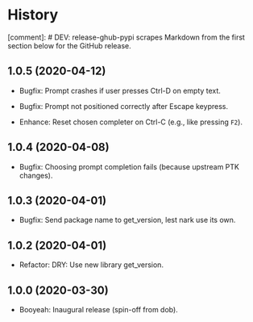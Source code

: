 # History

[comment]: # DEV: release-ghub-pypi scrapes Markdown from the first section below for the GitHub release.

## 1.0.5 (2020-04-12)

- Bugfix: Prompt crashes if user presses Ctrl-D on empty text.

- Bugfix: Prompt not positioned correctly after Escape keypress.

- Enhance: Reset chosen completer on Ctrl-C (e.g., like pressing `F2`).

## 1.0.4 (2020-04-08)

- Bugfix: Choosing prompt completion fails (because upstream PTK changes).

## 1.0.3 (2020-04-01)

- Bugfix: Send package name to get_version, lest nark use its own.

## 1.0.2 (2020-04-01)

- Refactor: DRY: Use new library get_version.

## 1.0.0 (2020-03-30)

- Booyeah: Inaugural release (spin-off from dob).

